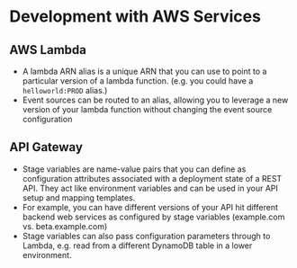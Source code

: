 # Development with AWS Services

## AWS Lambda

* A lambda ARN alias is a unique ARN that you can use to point to a particular version of a lambda function. (e.g. you could have a `helloworld:PROD` alias.)
* Event sources can be routed to an alias, allowing you to leverage a new version of your lambda function without changing the event source configuration

## API Gateway

* Stage variables are name-value pairs that you can define as configuration attributes associated with a deployment state of a REST API. They act like environment variables and can be used in your API setup and mapping templates.
* For example, you can have different versions of your API hit different backend web services as configured by stage variables (example.com vs. beta.example.com)
* Stage variables can also pass configuration parameters through to Lambda, e.g. read from a different DynamoDB table in a lower environment. 
